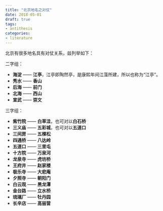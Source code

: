```yaml
---
title: "北京地名之对仗"
date: 2018-05-01
draft: true
tags:
- antithesis
categories:
- literature
---
```



北京有很多地名具有对仗关系，兹列举如下：

二字组：

- **海淀** —— **江亭**，江亭即陶然亭，是康熙年间江藻所建，所以也称为“江亭”。
- **秀水** —— **香山**
- **后海** —— **前门**
- **北海** —— **西山**
- **宣武** —— **崇文**

三字组：

- **紫竹院** —— **白草洼**，也可对以**白石桥**
- **三义庙** —— **五彩城**，也可对以**五道口**
- **三间房** —— **五棵松**
- **四通桥** —— **八达岭**
- **五道口** —— **三里屯**
- **十方院** —— **万泉河**
- **龙泉寺** —— **虎坊桥**
- **王府井** —— **赵家楼**
- **极乐寺** —— **大悲庵**
- **夕照寺** —— **朝阳门**
- **白云观** —— **黑龙潭**
- **金台路** —— **立水桥**
- **琉璃厂** —— **牡丹园**
- **长辛店** —— **高丽营**
